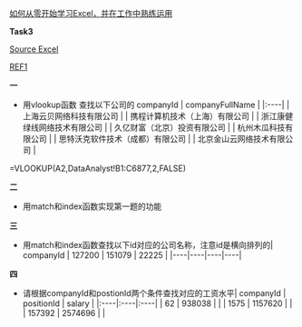 [如何从零开始学习Excel，并在工作中熟练运用](https://www.zhihu.com/question/36888983/answer/84860536?from=profile_answer_card)

**Task3**

[Source Excel](https://github.com/mobenlu/Excel/blob/master/DataAnalyst.xlsx)

[REF1](https://zhuanlan.zhihu.com/p/39292027)

**一**
- 用vlookup函数 查找以下公司的 companyId | companyFullName   | |:----| | 上海云贝网络科技有限公司   | | 携程计算机技术（上海）有限公司   | | 浙江康健绿线网络技术有限公司   | | 久亿财富（北京）投资有限公司   | | 杭州木瓜科技有限公司   | | 思特沃克软件技术（成都）有限公司   | | 北京金山云网络技术有限公司   |

=VLOOKUP(A2,DataAnalyst!B1:C6877,2,FALSE)

**二**
- 用match和index函数实现第一题的功能

**三**
- 用match和index函数查找以下id对应的公司名称，注意id是横向排列的| companyId     | 127200   | 151079   | 22225   | |----|----|----|----|

**四**
- 请根据companyId和postionId两个条件查找对应的工资水平| companyId   | positionId   | salary   | |:----|:----|:----| | 62   | 938038   |    | | 1575   | 1157620   |    | | 157392   | 2574696   |    |